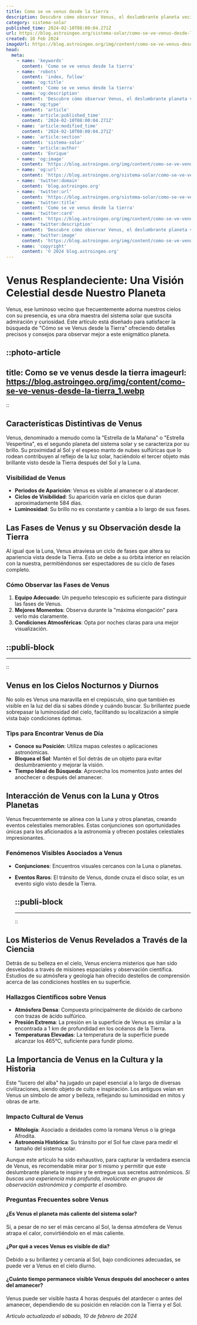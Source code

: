 ```yaml
---
title: Como se ve venus desde la tierra
description: Descubre cómo observar Venus, el deslumbrante planeta vecino, desde la Tierra y qué le hace tan especial en el cielo nocturno.
category: sistema-solar
published_time: 2024-02-10T08:00:04.271Z
url: https://blog.astroingeo.org/sistema-solar/como-se-ve-venus-desde-la-tierra
created: 10 Feb 2024
imageUrl: https://blog.astroingeo.org/img/content/como-se-ve-venus-desde-la-tierra_1.webp
head:
  meta:
    - name: 'keywords'
      content: 'Como se ve venus desde la tierra'
    - name: 'robots'
      content: 'index, follow'
    - name: 'og:title'
      content: 'Como se ve venus desde la tierra'
    - name: 'og:description'
      content: 'Descubre cómo observar Venus, el deslumbrante planeta vecino, desde la Tierra y qué le hace tan especial en el cielo nocturno.'
    - name: 'og:type'
      content: 'article'
    - name: 'article:published_time'
      content: '2024-02-10T08:00:04.271Z'
    - name: 'article:modified_time'
      content: '2024-02-10T08:00:04.271Z'
    - name: 'article:section'
      content: 'sistema-solar'
    - name: 'article:author'
      content: 'Enrique'
    - name: 'og:image'
      content: 'https://blog.astroingeo.org/img/content/como-se-ve-venus-desde-la-tierra_1.webp'
    - name: 'og:url'
      content: 'https://blog.astroingeo.org/sistema-solar/como-se-ve-venus-desde-la-tierra'
    - name: 'twitter:domain'
      content: 'blog.astroingeo.org'
    - name: 'twitter:url'
      content: 'https://blog.astroingeo.org/sistema-solar/como-se-ve-venus-desde-la-tierra'
    - name: 'twitter:title'
      content: 'Como se ve venus desde la tierra'
    - name: 'twitter:card'
      content: 'https://blog.astroingeo.org/img/content/como-se-ve-venus-desde-la-tierra_1.webp'
    - name: 'twitter:description'
      content: 'Descubre cómo observar Venus, el deslumbrante planeta vecino, desde la Tierra y qué le hace tan especial en el cielo nocturno.'
    - name: 'twitter:image'
      content: 'https://blog.astroingeo.org/img/content/como-se-ve-venus-desde-la-tierra_1.webp'
    - name: 'copyright'
      content: '© 2024 blog.astroingeo.org'
---
```

# Venus Resplandeciente: Una Visión Celestial desde Nuestro Planeta

Venus, ese luminoso vecino que frecuentemente adorna nuestros cielos con su presencia, es una obra maestra del sistema solar que suscita admiración y curiosidad. Este artículo está diseñado para satisfacer la búsqueda de "Cómo se ve Venus desde la Tierra" ofreciendo detalles precisos y consejos para observar mejor a este enigmático planeta.


::photo-article
---
title: Como se ve venus desde la tierra
imageurl: https://blog.astroingeo.org/img/content/como-se-ve-venus-desde-la-tierra_1.webp
---
::


## Características Distintivas de Venus

Venus, denominado a menudo como la "Estrella de la Mañana" o "Estrella Vespertina", es el segundo planeta del sistema solar y se caracteriza por su brillo. Su proximidad al Sol y el espeso manto de nubes sulfúricas que lo rodean contribuyen al reflejo de la luz solar, haciéndolo el tercer objeto más brillante visto desde la Tierra después del Sol y la Luna.

### Visibilidad de Venus
- **Periodos de Aparición**: Venus es visible al amanecer o al atardecer.
- **Ciclos de Visibilidad**: Su aparición varía en ciclos que duran aproximadamente 584 días.
- **Luminosidad**: Su brillo no es constante y cambia a lo largo de sus fases.

## Las Fases de Venus y su Observación desde la Tierra

Al igual que la Luna, Venus atraviesa un ciclo de fases que altera su apariencia vista desde la Tierra. Esto se debe a su órbita interior en relación con la nuestra, permitiéndonos ser espectadores de su ciclo de fases completo.

### Cómo Observar las Fases de Venus
1. **Equipo Adecuado**: Un pequeño telescopio es suficiente para distinguir las fases de Venus.
2. **Mejores Momentos**: Observa durante la "máxima elongación" para verlo más claramente.
3. **Condiciones Atmosféricas**: Opta por noches claras para una mejor visualización.


  ::publi-block
  ---
  ---
  ::
  
  
## Venus en los Cielos Nocturnos y Diurnos

No solo es Venus una maravilla en el crepúsculo, sino que también es visible en la luz del día si sabes dónde y cuándo buscar. Su brillantez puede sobrepasar la luminosidad del cielo, facilitando su localización a simple vista bajo condiciones óptimas.

### Tips para Encontrar Venus de Día
- **Conoce su Posición**: Utiliza mapas celestes o aplicaciones astronómicas.
- **Bloquea el Sol**: Mantén el Sol detrás de un objeto para evitar deslumbramiento y mejorar la visión.
- **Tiempo Ideal de Búsqueda**: Aprovecha los momentos justo antes del anochecer o después del amanecer.

## Interacción de Venus con la Luna y Otros Planetas

Venus frecuentemente se alinea con la Luna y otros planetas, creando eventos celestiales memorables. Estas conjunciones son oportunidades únicas para los aficionados a la astronomía y ofrecen postales celestiales impresionantes.

### Fenómenos Visibles Asociados a Venus
- **Conjunciones**: Encuentros visuales cercanos con la Luna o planetas.
- **Eventos Raros**: El tránsito de Venus, donde cruza el disco solar, es un evento siglo visto desde la Tierra.


  ::publi-block
  ---
  ---
  ::
  
  
## Los Misterios de Venus Revelados a Través de la Ciencia

Detrás de su belleza en el cielo, Venus encierra misterios que han sido desvelados a través de misiones espaciales y observación científica. Estudios de su atmósfera y geología han ofrecido destellos de comprensión acerca de las condiciones hostiles en su superficie.

### Hallazgos Científicos sobre Venus
- **Atmósfera Densa**: Compuesta principalmente de dióxido de carbono con trazas de ácido sulfúrico.
- **Presión Extrema**: La presión en la superficie de Venus es similar a la encontrada a 1 km de profundidad en los océanos de la Tierra.
- **Temperaturas Elevadas**: La temperatura de la superficie puede alcanzar los 465°C, suficiente para fundir plomo.

## La Importancia de Venus en la Cultura y la Historia

Este "lucero del alba" ha jugado un papel esencial a lo largo de diversas civilizaciones, siendo objeto de culto e inspiración. Los antiguos veían en Venus un símbolo de amor y belleza, reflejando su luminosidad en mitos y obras de arte.

### Impacto Cultural de Venus
- **Mitología**: Asociado a deidades como la romana Venus o la griega Afrodita.
- **Astronomía Histórica**: Su tránsito por el Sol fue clave para medir el tamaño del sistema solar.

Aunque este artículo ha sido exhaustivo, para capturar la verdadera esencia de Venus, es recomendable mirar por ti mismo y permitir que este deslumbrante planeta te inspire y te entregue sus secretos astronómicos. *Si buscas una experiencia más profunda, involúcrate en grupos de observación astronómica y comparte el asombro.*

### Preguntas Frecuentes sobre Venus

#### ¿Es Venus el planeta más caliente del sistema solar?
Sí, a pesar de no ser el más cercano al Sol, la densa atmósfera de Venus atrapa el calor, convirtiéndolo en el más caliente.

#### ¿Por qué a veces Venus es visible de día?
Debido a su brillantez y cercanía al Sol, bajo condiciones adecuadas, se puede ver a Venus en el cielo diurno.

#### ¿Cuánto tiempo permanece visible Venus después del anochecer o antes del amanecer?
Venus puede ser visible hasta 4 horas después del atardecer o antes del amanecer, dependiendo de su posición en relación con la Tierra y el Sol.

_Artículo actualizado el sábado, 10 de febrero de 2024_